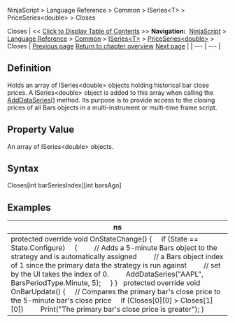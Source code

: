 ﻿
NinjaScript \> Language Reference \> Common \> ISeries\<T\> \> PriceSeries\<double\> \> Closes

Closes
| \<\< [Click to Display Table of Contents](closes.md) \>\> **Navigation:**     [NinjaScript](ninjascript-1.md) \> [Language Reference](language_reference_wip-1.md) \> [Common](common-1.md) \> [ISeries\<T\>](iseriest-1.md) \> [PriceSeries\<double\>](priceseries-1.md) \> Closes | [Previous page](close-1.md) [Return to chapter overview](priceseries-1.md) [Next page](high-1.md) |
| --- | --- |
## Definition
Holds an array of ISeries\<double\> objects holding historical bar close prices. A ISeries\<double\> object is added to this array when calling the [AddDataSeries()](adddataseries-1.md) method. Its purpose is to provide access to the closing prices of all Bars objects in a multi\-instrument or multi\-time frame script. 
 
## Property Value
An array of ISeries\<double\> objects.
 
## Syntax
Closes\[int barSeriesIndex]\[int barsAgo]
 
## 
## Examples
| ns |
| --- |
| protected override void OnStateChange() {      if (State \=\= State.Configure)      {          // Adds a 5\-minute Bars object to the strategy and is automatically assigned          // a Bars object index of 1 since the primary data the strategy is run against          // set by the UI takes the index of 0\.          AddDataSeries("AAPL", BarsPeriodType.Minute, 5);      } }   protected override void OnBarUpdate() {       // Compares the primary bar's close price to the 5\-minute bar's close price      if (Closes\[0]\[0] \> Closes\[1]\[0])          Print("The primary bar's close price is greater"); } |
